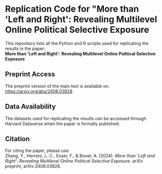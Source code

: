# Replication Code for "More than 'Left and Right': Revealing Multilevel Online Political Selective Exposure

This repository lists all the Python and R scripts used for replicating the results in the paper:  
**More than 'Left and Right': Revealing Multilevel Online Political Selective Exposure**

## Preprint Access
The preprint version of the main text is available on:  
https://arxiv.org/abs/2408.03828

## Data Availability
The datasets used for replicating the results can be accessed through Harvard Dataverse when the paper is formally published.  

## Citation
For citing the paper, please use:  
Zhang, Y., Herrero, L. C., Esser, F., & Bovet, A. (2024). *More than 'Left and Right': Revealing Multilevel Online Political Selective Exposure*. *arXiv preprint*, arXiv:2408.03828.
